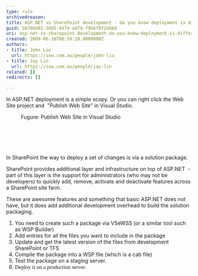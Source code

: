 ```yaml
---
type: rule
archivedreason: 
title: ASP.NET vs SharePoint development - do you know deployment is different?
guid: 5670dd01-3d85-4374-adfd-f9bbf0f2ebb8
uri: asp-net-vs-sharepoint-development-do-you-know-deployment-is-different
created: 2009-06-16T00:59:28.0000000Z
authors:
- title: John Liu
  url: https://ssw.com.au/people/john-liu
- title: Jay Lin
  url: https://ssw.com.au/people/jay-lin
related: []
redirects: []

---
```




  <p>In ASP.NET deployment is a simple xcopy. Or you can&#160;right click the Web Site project and &#160;&quot;Publish Web Site&quot; in Visual Studio. </p>
<dl class="goodImage">
    <dt><img alt="" src="/SoftwareDevelopment/RulesToBetterSharePoint/PublishingImages/PublishWebSite.png" /> </dt>
    <dd>Fugure&#58; Publish Web Site in Visual Studio </dd>
</dl>
<p>&#160;</p>

<br><excerpt class='endintro'></excerpt><br>

  <p class="MsoNormal">In SharePoint the way to deploy a set of changes is via a solution package.</p>
<p class="MsoNormal">SharePoint provides additional layer and infrastructure on top of ASP.NET&#160; - part of this layer is the support for administrators (who may not be developers) to quickly add, remove, activate and deactivate features across a SharePoint site farm.</p>
<p class="MsoNormal">These are awesome features and something that basic ASP.NET does not have, but it does add additional development overhead to build the solution packaging.</p>
<ol>
    <li>You need to create such a package via VSeWSS (or a similar tool such as WSP Builder) </li>
    <li>Add entries for all the files you want to include in the package </li>
    <li>Update and get the latest version of the files from development SharePoint or TFS </li>
    <li>Compile the package into a WSP file (which is a cab file) </li>
    <li>Test the package on a staging server. </li>
    <li><span style="font-family&#58;'calibri', 'sans-serif';font-size&#58;11pt;">Deploy it on a production server.</span> </li>
</ol>



